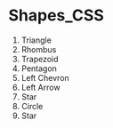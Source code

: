 # Shapes_CSS
  1. Triangle
  2. Rhombus
  3. Trapezoid
  4. Pentagon
  5. Left Chevron
  6. Left Arrow
  7. Star
  8. Circle
  9. Star
